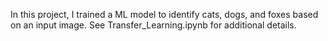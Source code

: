 In this project, I trained a ML model to identify cats, dogs, and foxes based on an input image. See Transfer_Learning.ipynb for additional details.
